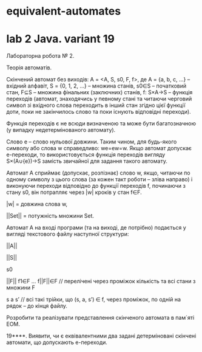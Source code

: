 equivalent-automates
====================

lab 2 Java. variant 19
====================

Лабораторна робота № 2.

Теорія автоматів.

 

Скінчений автомат без виходів: A = <A, S, s0, F, f>, де
А = {a, b, c, …} – вхідний алфавіт,
S = {0, 1, 2, …} – множина станів,
s0∈S – початковий стан,
F⊆S – множина фінальних (заключних) станів,
f: S×A→S – функція переходів (автомат, знаходячись у певному стані та читаючи черговий символ зі вхідного слова переходить в інший стан згідно цієї функції доти, поки не закінчилось слово та поки існують відповідні переходи).


Функція переходів є не всюди визначеною та може бути багатозначною (у випадку недетермінованого автомату).

Слово e – слово нульової довжини. Таким чином, для будь-якого символу або слова w справедливо: we=ew=w. Якщо автомат допускає e-переходи, то використовується функція переходів вигляду S×(A∪{e})→S замість звичайної для задання такого автомату.

Автомат A сприймає (допускає, розпізнає) слово w, якщо, читаючи по одному символу з цього слова (за кожен такт роботи – зліва направо) і виконуючи переходи відповідно до функції переходів f, починаючи з стану s0, він потрапляє через |w| кроків у стан f∈F.

|w| = довжина слова w,

||Set|| = потужність множини Set.

 

Автомат A на вході програми (та на виході, де потрібно) подається у вигляді текстового файлу наступної структури:

||A||

||S||

s0

||F||     f1∈F     …     f||F||∈F        // перелічені через проміжок кількість та всі стани з множини F

s     a     s’                                  // всі такі трійки, що (s, a, s’) ∈ f, через проміжок, по одній на рядок – до кінця файлу.

 





Розробити та реалізувати представлення скінченого автомата в пам`яті ЕОМ.

19****. Виявити, чи є еквівалентними два задані детерміновані скінчені автомати, що допускають e-переходи.
